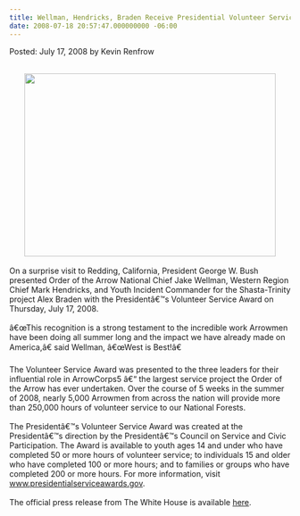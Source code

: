```yaml
---
title: Wellman, Hendricks, Braden Receive Presidential Volunteer Service Award
date: 2008-07-18 20:57:47.000000000 -06:00
---
```

Posted: July 17, 2008 by Kevin Renfrow<br/><br/>
<center><img src=images/vip_serviceaward.jpg width=450 height=328></center>
<br/>
On a surprise visit to Redding, California, President George W. Bush presented Order of the Arrow National Chief Jake Wellman, Western Region Chief Mark Hendricks, and Youth Incident Commander for the Shasta-Trinity project Alex Braden with the Presidentâ€™s Volunteer Service Award on Thursday, July 17, 2008.
<br/><br/>
â€œThis recognition is a strong testament to the incredible work Arrowmen have been doing all summer long and the impact we have already made on America,â€ said Wellman, â€œWest is Best!â€
<br/><br/>
The Volunteer Service Award was presented to the three leaders for their influential role in ArrowCorps5 â€“ the largest service project the Order of the Arrow has ever undertaken. Over the course of 5 weeks in the summer of 2008, nearly 5,000 Arrowmen from across the nation will provide more than 250,000 hours of volunteer service to our National Forests.
<br/><br/>
The Presidentâ€™s Volunteer Service Award was created at the Presidentâ€™s direction by the Presidentâ€™s Council on Service and Civic Participation.  The Award is available to youth ages 14 and under who have completed 50 or more hours of volunteer service; to individuals 15 and older who have completed 100 or more hours; and to families or groups who have completed 200 or more hours.  For more information, visit <a href=http://www.presidentialserviceawards.gov>www.presidentialserviceawards.gov</a>.
<br/><br/>
The official press release from  The White House is available <a href=http://western.oa-bsa.org/downloads/2008_AC5_shasta_pressrelease.pdf>here</a>.
